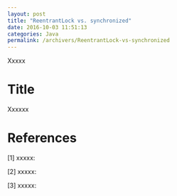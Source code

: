 ```yaml
---
layout: post
title: "ReentrantLock vs. synchronized"
date: 2016-10-03 11:51:13
categories: Java
permalink: /archivers/ReentrantLock-vs-synchronized
---
```


Xxxxx

<!--more-->

# Title

Xxxxxx

# References

[1] xxxxx: []()

[2] xxxxx: []()

[3] xxxxx: []()







